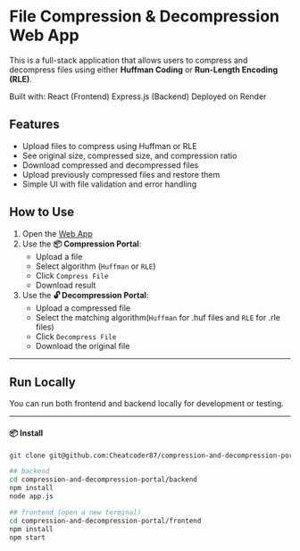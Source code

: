 # File Compression & Decompression Web App

This is a full-stack application that allows users to compress and decompress files using either **Huffman Coding** or **Run-Length Encoding (RLE)**.

Built with:
React (Frontend)
Express.js (Backend)
Deployed on Render

## Features

- Upload files to compress using Huffman or RLE
- See original size, compressed size, and compression ratio
- Download compressed and decompressed files
- Upload previously compressed files and restore them
- Simple UI with file validation and error handling

## How to Use

1. Open the [Web App](https://compression-and-decompression-portal-8u2j.onrender.com/)
2. Use the **📦 Compression Portal**:
   - Upload a file
   - Select algorithm (`Huffman` or `RLE`)
   - Click `Compress File`
   - Download result
3. Use the **🔓 Decompression Portal**:
   - Upload a compressed file
   - Select the matching algorithm(`Huffman` for .huf files and `RLE` for .rle files)
   - Click `Decompress File`
   - Download the original file

---

## Run Locally

You can run both frontend and backend locally for development or testing.

---

#### 📦 Install

```bash
git clone git@github.com:Cheatcoder87/compression-and-decompression-portal.git

## backend
cd compression-and-decompression-portal/backend
npm install
node app.js

## frontend (open a new terminal)
cd compression-and-decompression-portal/frontend
npm install
npm start
